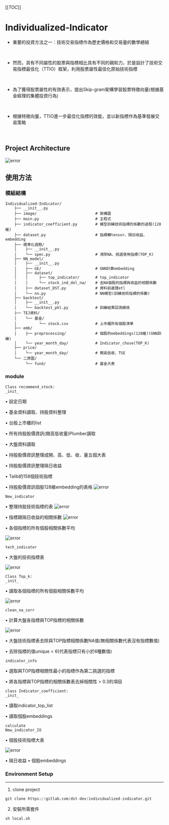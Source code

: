 [[_TOC_]]

# Individualized-Indicator
* 重要的投資方法之一：技術交易指標作為歷史價格和交易量的數學總結

<br>

* 然而，具有不同屬性的股票與指標相比具有不同的親和力，於是設計了技術交易指標最佳化（TTIO）框架，利用股票屬性最佳化原始技術指標

<br>

* 為了獲得股票屬性的有效表示，提出Skip-gram架構學習股票特徵向量(根據基金經理的集體投資行為)

<br>

* 根據特徵向量，TTIO進一步最佳化指標的效能，並以新指標作為基準發展交易策略

<br>

## Project Architecture
![error](Image/image_1.png)

## 使用方法

### 模組結構

```
Individualized-Indicator/
    ├── __init__.py
    ├── image/                          # 架構圖
    ├── main.py                         # 主程式
    ├── indicator_coefficient.py        # 模型訓練技術指標的係數的過程(128維)
    ├── dataset.py                      # 指標轉tensor、隔日收益、embedding
    ├── 標準化週期/             
    │    ├── __init__.py          
    │    └── spec.py                    # 清除NA、挑選使用指標(TOP_K)
    ├── NN_model/                    
    │    ├── __init__.py          
    │    ├── GE/                        # GNN計算embedding
    │    ├── dataset/
    │    │     ├── top_indicator/       # top_indicator
    │    │     └── stock_ind_del_na/    # 去NA個股的指標與收益的相關係數
    │    ├── dataset_DST.py             # 資料前處理etl
    │    └── nn.py                      # NN模型(訓練技術指標的係數)
    ├── backtest/                    
    │    ├── __init__.py
    │    └── backtest_pkl.py            # 訓練結果回測績效   
    ├── TEJ資料/
    │    └── 基金/
    │          └── stock.csv            # 上市櫃所有個股清單
    ├── emb/
    │    ├── preprocessing/             # 個股的embeddings(128維)(GNN訓練)
    │    └── year_month_day/            # Indicator_chose(TOP_K)
    ├── price/
    │    └── year_month_day/            # 開高低收、TSE
    └── 二原圖/
         └── fund/                      # 基金大表
```

### module

```
Class recommend_stock:
_init_
```
•	設定日期

•	基金資料讀取、持股資料整理

•	台股上市櫃的list

•	所有持股股價資訊(開高低收量)Plumber讀取

•	大盤資料讀取

•	持股股價資訊整理成開、高、低、收、量五個大表

•	持股股價資訊整理隔日收益

•	Talib的158個技術指標

•	持股股價資訊個股128維embedding的表格
![error](Image/image_2.png)

```
New_indicator
```
•	整理持股技術指標的表
![error](Image/image_3.png)

•	指標跟隔日收益的相關係數
![error](Image/image_4.png)

•	各個指標的所有個股相關係數平均

![error](Image/image_5.png)

```
tech_indicator
```
•	大盤的技術指標表

![error](Image/image_6.png)

```
Class Top_k:
_init_
```
•	讀取各個指標的所有個股相關係數平均

![error](Image/image_7.png)

```
clean_na_corr
```
•	計算大盤各指標與TOP指標的相關係數

![error](Image/image_8.png)

•	大盤技術指標表去除與TOP指標相關係數NA值(無相關係數代表沒有指標數值)

•	去除指標的值unique < 6(代表指標只有小於6種數值)

```
indicator_info
```
•	選取與TOP指標相關性最小的指標作為第二挑選的指標

•	將各指標與TOP指標的相關係數表去掉相關性 > 0.3的項目

```
class Indicator_coefficient:
_init_
```
•	讀取indicator_top_list

•	讀取個股embeddings

```
calculate
New_indicator_IO
```
•	個股技術指標大表

![error](Image/image_9.png)

•	隔日收益
•	個股embeddings

### Environment Setup
---

1. clone project

```python
git clone https://gitlab.com/dst-dev/individualized-indicator.git
```

2. 安裝所需套件

```python
sh local.sh
```